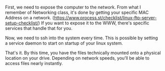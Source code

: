 First, we need to expose the computer to the network. From what I remember of Networking class, it's done by getting your specific MAC Address on a network. (https://www.process.st/checklist/linux-ftp-server-setup-checklist/) If you want to expose it to the WWW, there's specific services that handle that for you.

Now, we need to ssh into the system every time. This is possible by setting a service daemon to start on startup of your linux system. 

That's it. By this time, you have the files technically mounted onto a physical location on your drive. Depending on network speeds, you'll be able to access files nearly instantly. 